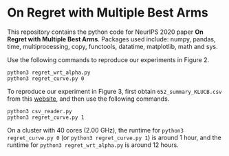 # On Regret with Multiple Best Arms

This repository contains the python code for NeurIPS 2020 paper **On Regret with Multiple Best Arms**. Packages used include: numpy, pandas, time, multiprocessing, copy, functools, datatime, matplotlib, math and sys. 

Use the following commands to reproduce our experiments in Figure 2.

```
python3 regret_wrt_alpha.py
python3 regret_curve.py 0
```

To reproduce our experiment in Figure 3, first obtain `652_summary_KLUCB.csv` from this [website](https://github.com/nextml/caption-contest-data), and then use the following commands.

```
python3 csv_reader.py
python3 regret_curve.py 1
```

On a cluster with 40 cores (2.00 GHz), the runtime for `python3 regret_curve.py 0` (or `python3 regret_curve.py 1`) is around 1 hour, and the runtime for `python3 regret_wrt_alpha.py` is around 12 hours.

